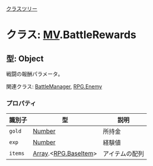 [クラスツリー](index.md)

# クラス: [MV](MV.md).BattleRewards

## 型: Object
戦闘の報酬パラメータ。

関連クラス: [BattleManager](BattleManager.md), [RPG.Enemy](RPG.Enemy.md)


### プロパティ

| 識別子 | 型 | 説明 |
| --- | --- | --- |
| `gold` | [Number](Number.md) | 所持金 |
| `exp` | [Number](Number.md) | 経験値 |
| `items` | [Array](Array.md).&lt;[RPG.BaseItem](RPG.BaseItem.md)&gt; | アイテムの配列 |

